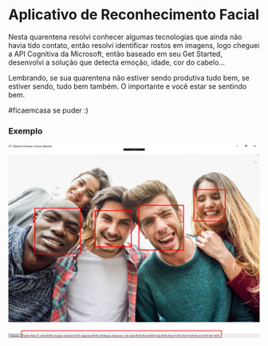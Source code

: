# Aplicativo de Reconhecimento Facial

Nesta quarentena resolvi conhecer algumas tecnologias que ainda não havia tido contato, então resolvi identificar rostos em imagens, logo cheguei a API Cognitiva da Microsoft, então baseado em seu Get Started, desenvolvi a solução que detecta emoção, idade, cor do cabelo...

Lembrando, se sua quarentena não estiver sendo produtiva tudo bem,  se estiver sendo, tudo bem também. O importante e você estar se sentindo bem.

#ficaemcasa se puder :)

###   Exemplo
![alt text](reconhecimentofacil.png "Exemplo do aplicativo em funcionamento")
